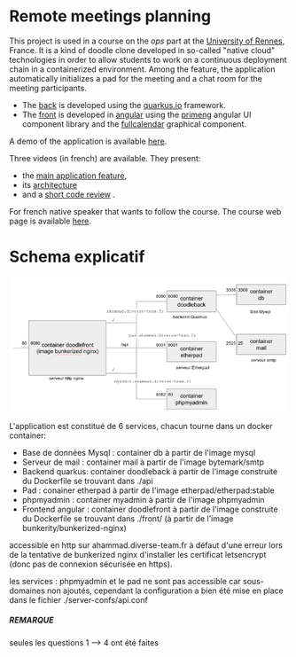 # Remote meetings planning

This project is used in a course on the *ops* part at the [University of Rennes](https://www.univ-rennes1.fr/), France. It is a kind of doodle clone developed in so-called "native cloud" technologies in order to allow students to work on a continuous deployment chain in a containerized environment. Among the feature, the application automatically initializes a pad for the meeting and a chat room for the meeting participants.

- The [back](https://github.com/barais/doodlestudent/tree/main/api) is developed using the [quarkus.io](https://quarkus.io/) framework. 
- The [front](https://github.com/barais/doodlestudent/tree/main/front) is developed in [angular](https://angular.io/) using the [primeng](https://www.primefaces.org/primeng/)  angular UI component library and the [fullcalendar](https://fullcalendar.io/) graphical component.

A demo of the application is available [here](https://doodle.diverse-team.fr/).

Three videos (in french) are available. They present:
- the [main application feature](https://drive.google.com/file/d/1GQbdgq2CHcddTlcoHqM5Zc8Dw5o_eeLg/preview), 
- its [architecture](https://drive.google.com/file/d/1l5UAsU5_q-oshwEW6edZ4UvQjN3-tzwi/preview) 
- and a [short code review](https://drive.google.com/file/d/1jxYNfJdtd4r_pDbOthra360ei8Z17tX_/preview) .

For french native speaker that wants to follow the course. The course web page is available [here](https://hackmd.diverse-team.fr/s/SJqu5DjSD).

# Schema explicatif

![schema](https://github.com/kimohmd/images/blob/master/tlcSchema.png?raw=true)

L'application est constitué de 6 services, chacun tourne dans un docker container:

- Base de données Mysql : container db à partir de l'image mysql
- Serveur de mail : container mail à partir de l'image bytemark/smtp 
- Backend quarkus: container doodleback à partir de l'image construite du Dockerfile se trouvant dans ./api
- Pad : conainer etherpad à partir de l'image etherpad/etherpad:stable
- phpmyadmin : container myadmin à partir de l'image phpmyadmin 
- Frontend angular : container doodlefront à partir de l'image construite du Dockerfile se trouvant dans ./front/  (à partir de l'image bunkerity/bunkerized-nginx)

accessible en http sur ahammad.diverse-team.fr à défaut d'une erreur lors de la tentative de bunkerized nginx d'installer les certificat letsencrypt (donc pas de connexion sécurisée en https).

les services : phpmyadmin et le pad ne sont pas accessible car sous-domaines non ajoutés, cependant la configuration a bien été mise en place dans le fichier ./server-confs/api.conf  

##### REMARQUE
seules les questions 1 --> 4 ont été faites
